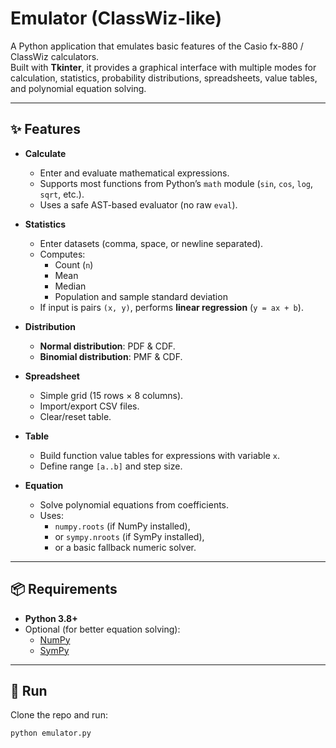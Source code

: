 # Emulator (ClassWiz-like)

A Python application that emulates basic features of the Casio fx-880 / ClassWiz calculators.  
Built with **Tkinter**, it provides a graphical interface with multiple modes for calculation, statistics, probability distributions, spreadsheets, value tables, and polynomial equation solving.

---

## ✨ Features

- **Calculate**
  - Enter and evaluate mathematical expressions.
  - Supports most functions from Python’s `math` module (`sin`, `cos`, `log`, `sqrt`, etc.).
  - Uses a safe AST-based evaluator (no raw `eval`).

- **Statistics**
  - Enter datasets (comma, space, or newline separated).
  - Computes:
    - Count (`n`)
    - Mean
    - Median
    - Population and sample standard deviation
  - If input is pairs `(x, y)`, performs **linear regression** (`y = ax + b`).

- **Distribution**
  - **Normal distribution**: PDF & CDF.
  - **Binomial distribution**: PMF & CDF.

- **Spreadsheet**
  - Simple grid (15 rows × 8 columns).
  - Import/export CSV files.
  - Clear/reset table.

- **Table**
  - Build function value tables for expressions with variable `x`.
  - Define range `[a..b]` and step size.

- **Equation**
  - Solve polynomial equations from coefficients.
  - Uses:
    - `numpy.roots` (if NumPy installed),
    - or `sympy.nroots` (if SymPy installed),
    - or a basic fallback numeric solver.

---

## 📦 Requirements

- **Python 3.8+**
- Optional (for better equation solving):
  - [NumPy](https://numpy.org/)
  - [SymPy](https://www.sympy.org/)

---

## 🚀 Run

Clone the repo and run:

```bash
python emulator.py

